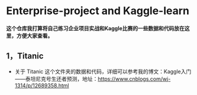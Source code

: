 # Enterprise-project and  Kaggle-learn

####  这个仓库我打算将自己练习企业项目实战和Kaggle比赛的一些数据和代码放在这里，方便大家查看。

## 1，Titanic
- 关于 Titanic 这个文件夹的数据和代码，详细可以参考我的博文：Kaggle入门——泰坦尼克号生还者预测，地址：https://www.cnblogs.com/wj-1314/p/12689358.html


